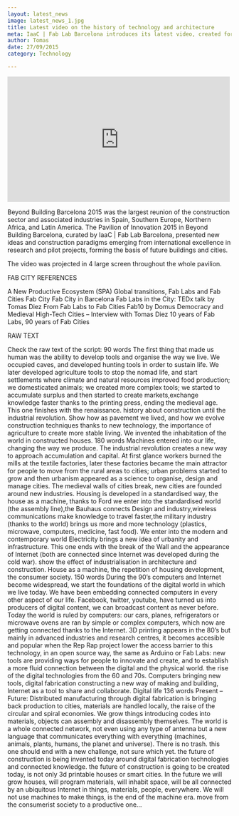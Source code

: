 ```yaml
---
layout: latest_news
image: latest_news_1.jpg
title: Latest video on the history of technology and architecture
meta: IaaC | Fab Lab Barcelona introduces its latest video, created for Beyond Building Barcelona 2015 faire: A History of Architecture. The video narrates the history of technology applied to human housing, from the origins to the (possible) future.
author: Tomas
date: 27/09/2015
category: Technology

---
```



<iframe src="https://player.vimeo.com/video/133676785" width="500" height="281" frameborder="0" webkitallowfullscreen mozallowfullscreen allowfullscreen></iframe>


Beyond Building Barcelona 2015 was the largest reunion of the construction sector and associated industries in Spain, Southern Europe, Northern Africa, and Latin America. The Pavilion of Innovation 2015 in Beyond Building Barcelona, curated by IaaC | Fab Lab Barcelona, presented new ideas and construction paradigms emerging from international excellence in research and pilot projects, forming the basis of future buildings and cities.

The video was projected in 4 large screen throughout the whole pavilion.



FAB CITY REFERENCES

A New Productive Ecosystem (SPA)
Global transitions, Fab Labs and Fab Cities
Fab City
Fab City in Barcelona
Fab Labs in the City: TEDx talk by Tomas Diez 
From Fab Labs to Fab Cities
Fab10 by Domus
Democracy and Medieval High-Tech Cities – Interview with Tomas Diez
10 years of Fab Labs, 90 years of Fab Cities



RAW TEXT

Check the  raw text of the script:
90 words
The first thing that made us human was the ability to develop tools and organise the way we live.
We occupied caves, and developed hunting tools in order to sustain life.
We later developed agriculture tools to stop the nomad life, and start settlements where climate and natural resources improved food production;
we domesticated animals;
we created more complex tools;
we started to accumulate surplus and then started to create markets,exchange knowledge faster thanks to the printing press, ending the medieval age.
This one finishes with the renaissance.
history about construction until the industrial revolution. Show how as pavement we lived, and how we evolve construction techniques thanks to new technology, the importance of agriculture to create more stable living. We invented the inhabitation of the world in constructed houses.
180 words
Machines entered into our life, changing the way we produce. The industrial revolution creates a new way to approach accumulation and capital. At first glance workers burned the mills at the textile factories, later these factories became the main attractor for people to move from the rural areas to cities; urban problems started to grow and then urbanism appeared as a science to organise, design and manage cities. The medieval walls of cities break, new cities are founded around new industries.
Housing is developed in a standardised way, the house as a machine, thanks to Ford we enter into the standardised world (the assembly line),the Bauhaus connects Design and industry,wireless communications make knowledge to travel faster,the military industry (thanks to the world) brings us more and more technology (plastics, microwave, computers, medicine, fast food).
We enter into the modern and contemporary world
Electricity brings a new idea of urbanity and infrastructure. This one ends with the break of the Wall and the appearance of Internet (both are connected since Internet was developed during the cold war).
show the effect of industrialisation in architecture and construction. House as a machine, the repetition of housing development, the consumer society.
 150 words
During the 90’s computers and Internet become widespread, we start the foundations of the digital world in which we live today. We have been embedding connected computers in every other aspect of our life. Facebook, twitter, youtube, have turned us into producers of digital content, we can broadcast content as never before. Today the world is ruled by computers: our cars, planes, refrigerators or microwave ovens are ran by simple or complex computers, which now are getting connected thanks to the Internet. 3D printing appears in the 80’s but mainly in advanced industries and research centres, it becomes accesible and popular when the Rep Rap project lower the access barrier to this technology, in an open source way, the same as Arduino or Fab Labs: new tools are providing ways for people to innovate and create, and to establish a more fluid connection between the digital and the physical world.
the rise of the digital technologies from the 60 and 70s. Computers bringing new tools, digital fabrication constructing a new way of making and building, Internet as a tool to share and collaborate. Digital life
136 words
Present – Future: Distributed manufacturing through digital fabrication is bringing back production to cities, materials are handled locally, the raise of the circular and spiral economies. We grow things introducing codes into materials, objects can assembly and disassembly themselves. The world is a whole connected network, not even using any type of antenna but a new language that communicates everything with everything (machines, animals, plants, humans, the planet and universe). There is no trash. this one should end with a new challenge, not sure which yet.
the future of construction is being invented today around digital fabrication technologies and connected knowledge.
the future of construction is going to be created today, is not only 3d printable houses or smart cities. In the future we will grow houses, will program materials, will inhabit space, will be all connected by an ubiquitous Internet in things, materials, people, everywhere. We will not use machines to make things, is the end of the machine era.
move from the consumerist society to a productive one…